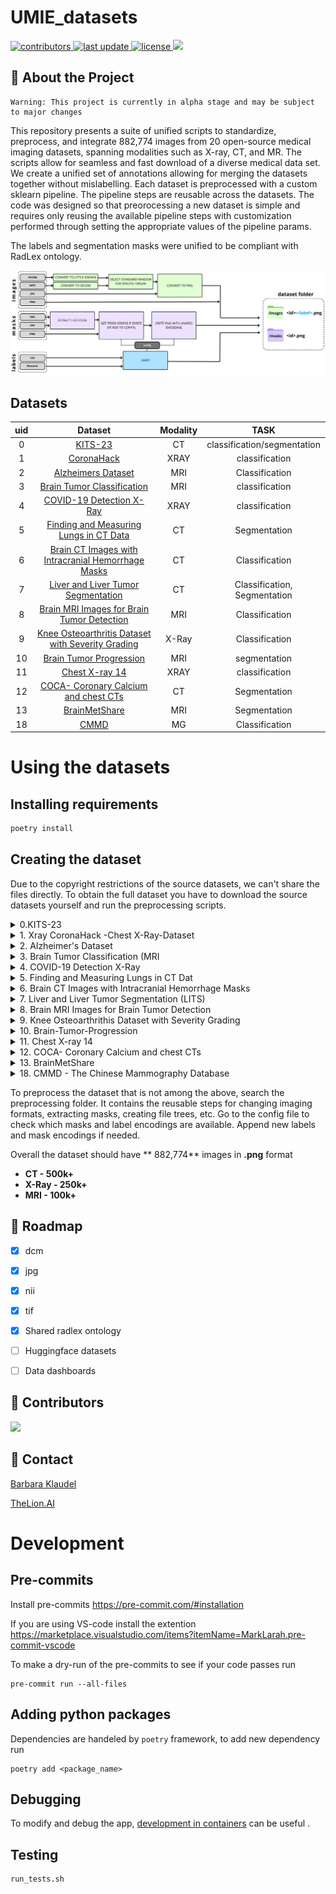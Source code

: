 # UMIE_datasets

<!-- Badges -->
<p>
  <a href="https://github.com/TheLion-ai/UMIE_datasets/graphs/contributors">
    <img src="https://img.shields.io/github/contributors/TheLion-ai/UMIE_datasets" alt="contributors" />
  </a>
  <a href="">
    <img src="https://img.shields.io/github/last-commit/TheLion-ai/UMIE_datasets" alt="last update" />
  </a>
  <a href="https://creativecommons.org/licenses/by-nc-sa/4.0/">
    <img src="https://img.shields.io/badge/License-CC%20BY--NC--SA%204.0-lightgrey.svg" alt="license" />
  </a>
  <a hread="https://github.com/TheLion-ai/UMIE_datasets/actions/workflows/python-app.yml">
  <img src="https://github.com/TheLion-ai/UMIE_datasets/actions/workflows/python-app.yml/badge.svg?branch=main" />
  </a>

</p>


<!-- Table of Contents -->


<!-- About the Project -->
## 🤩 About the Project
```
Warning: This project is currently in alpha stage and may be subject to major changes
```

This repository presents a suite of unified scripts to standardize, preprocess, and integrate 882,774 images from 20 open-source medical imaging datasets, spanning modalities such as X-ray, CT, and MR. The scripts allow for seamless and fast download of a diverse medical data set. We create a unified set of annotations allowing for merging the datasets together without mislabelling. Each dataset is preprocessed with a custom sklearn pipeline. The pipeline steps are reusable across the datasets. The code was designed so that preorocessing a new dataset is simple and requires only reusing the available pipeline steps with customization performed through setting the appropriate values of the pipeline params.

The labels and segmentation masks were unified to be compliant with RadLex ontology.


![Preprocessing_modules](dataset_modules.png)



## Datasets
| uid | Dataset | Modality | TASK |
| :------:| :------:| :--------:|:-------:|
| 0 | [KITS-23](https://kits-challenge.org/kits23/)   | CT | classification/segmentation|
| 1 | [CoronaHack](https://www.kaggle.com/datasets/praveengovi/coronahack-chest-xraydataset) | XRAY | classification|
| 2 | [Alzheimers Dataset](https://www.kaggle.com/datasets/tourist55/alzheimers-dataset-4-class-of-images)	| MRI | Classification |
| 3 | [Brain Tumor Classification](https://www.kaggle.com/datasets/sartajbhuvaji/brain-tumor-classification-mri) | MRI | classification|
| 4 | [COVID-19 Detection X-Ray](https://www.kaggle.com/datasets/darshan1504/covid19-detection-xray-dataset) | XRAY | classification |
| 5 | [Finding and Measuring Lungs in CT Data](https://www.kaggle.com/datasets/kmader/finding-lungs-in-ct-data)	| CT | Segmentation |
| 6 | [Brain CT Images with Intracranial Hemorrhage Masks](https://www.kaggle.com/datasets/vbookshelf/computed-tomography-ct-images)	| CT | Classification |
| 7 | [Liver and Liver Tumor Segmentation](https://www.kaggle.com/datasets/andrewmvd/lits-png)| CT | Classification, Segmentation |
| 8 | [Brain MRI Images for Brain Tumor Detection](https://www.kaggle.com/datasets/jjprotube/brain-mri-images-for-brain-tumor-detection) | MRI | Classification |
| 9 | [Knee Osteoarthritis Dataset with Severity Grading](https://www.kaggle.com/datasets/shashwatwork/knee-osteoarthritis-dataset-with-severity)	|	X-Ray | Classification |
| 10 | [Brain Tumor Progression](https://www.cancerimagingarchive.net/collection/brain-tumor-progression/) | MRI | segmentation|
| 11 | [Chest X-ray 14](https://nihcc.app.box.com/v/ChestXray-NIHCC/folder/36938765345) | XRAY | classification|
| 12 | [COCA- Coronary Calcium and chest CTs](https://stanfordaimi.azurewebsites.net/datasets/e8ca74dc-8dd4-4340-815a-60b41f6cb2aa) | CT | Segmentation |
| 13 | [BrainMetShare](https://aimi.stanford.edu/brainmetshare) | MRI | Segmentation |
| 18 | [CMMD](https://www.cancerimagingarchive.net/collection/cmmd/) | MG | Classification |


# **Using the datasets**
## Installing requirements
```bash
poetry install
```
## Creating the dataset
Due to the copyright restrictions of the source datasets, we can't share the files directly. To obtain the full dataset you have to download the source datasets yourself and run the preprocessing scripts.
<details>
  <summary>0.KITS-23</summary>

  ### KITS-23

  1. Clone the [KITS-23 repository](https://github.com/neheller/kits23).
  2. Enter the KITS-23 directory and install the packages with pip.
        ```bash
        cd kits23
        pip3 install -e .
        ```
  3. Run the following command to download the data to the `dataset/` folder.
        ```
        kits23_download_data
        ```
  4. Fill in the `source_path` and `target_path` `KITS-23Pipeline()` in `config/runner_config.py`.
        e.g.
        ```python
         KITS23Pipeline(
              path_args={
                  "source_path": "kits23/dataset",  # Path to the dataset directory in KITS23 repo
                  "target_path": TARGET_PATH,
                  "labels_path": "kits23/dataset/kits23.json",  # Path to kits23.json
              },
              dataset_args=dataset_config.KITS23
          ),
        ```

</details>
<details>
  <summary>1. Xray CoronaHack -Chest X-Ray-Dataset</summary>

**1. Xray CoronaHack -Chest X-Ray-Dataset**
  1. Go to [CoronaHack](https://www.kaggle.com/datasets/praveengovi/coronahack-chest-xraydataset) page on Kaggle.
  2. Login to your Kaggle account.
  3. Download the data.
  4. Extract `archive.zip`.
  5. Fill in the `source_path` to the location of the `archive` folder in `CoronaHackPipeline()` in `config/runner_config.py`.

</details>
<details>
  <summary>2. Alzheimer's Dataset</summary>

**2. Alzheimer's Dataset ( 4 class of Images)**
1. Go to [Alzheimer's Dataset](https://www.kaggle.com/datasets/tourist55/alzheimers-dataset-4-class-of-images) page on Kaggle.
2. Login to your Kaggle account.
3. Download the data.
4. Extract `archive.zip`.
5. Fill in the `source_path` to the location of the `archive` folder in `AlzheimersPipeline()` in `config/runner_config.py`.

</details>


<details>
  <summary>3. Brain Tumor Classification (MRI</summary>

**3. Brain Tumor Classification (MRI)**
1. Go to [Brain Tumor Classification](https://www.kaggle.com/datasets/nikhilpandey360/chest-xray-masks-and-labels) page on Kaggle.
  2. Login to your Kaggle account.
  3. Download the data.
  4. Extract `archive.zip`.
  5. Fill in the `source_path` to the location of the `archive` folder in `BrainTumorClassificationPipeline()` in `config/runner_config.py`.

</details>

<details>
  <summary>4. COVID-19 Detection X-Ray</summary>

**4. COVID-19 Detection X-Ray**
  1. Go to [COVID-19 Detection X-Ray](https://www.kaggle.com/datasets/darshan1504/covid19-detection-xray-dataset) page on Kaggle.
  2. Login to your Kaggle account.
  3. Download the data.
  4. Extract `archive.zip`.
  5. REMOVE **TrainData** folder. We do not want augmented data at this stage.
  5. Fill in the `source_path` to the location of the `archive` folder in `COVID19DetectionPipeline()` in `config/runner_config.py`.

</details>

<details>
  <summary>5. Finding and Measuring Lungs in CT Dat</summary>

**5. Finding and Measuring Lungs in CT Data**
  1.  Go to [Finding and Measuring Lungs in CT Data](https://www.kaggle.com/datasets/kmader/finding-lungs-in-ct-data) page on Kaggle.
  2. Login to your Kaggle account.
  3. Download the data.
  4. Extract `archive.zip`.
  5. Fill in the `source_path` to the location of the `archive/2d_images` folder in `FindingAndMeasuringLungsPipeline()` in `config/runner_config.py`. Fill in `masks_path` with the location of the `archive/2d_masks` folder.

</details>

<details>
  <summary>6. Brain CT Images with Intracranial Hemorrhage Masks</summary>

**6. Brain CT Images with Intracranial Hemorrhage Masks**
  1. Go to [Brain With Intracranial Hemorrhage](https://www.kaggle.com/datasets/vbookshelf/computed-tomography-ct-images) page on Kaggle.
  2. Login to your Kaggle account.
  3. Download the data.
  4. Extract `archive.zip`.
  5. Fill in the `source_path` to the location of the `archive` folder in `BrainWithIntracranialHemorrhagePipeline()` in `config/runner_config.py`. Fill in `masks_path` with the same path as the `source_path`.

</details>

<details>
  <summary>7. Liver and Liver Tumor Segmentation (LITS)</summary>

**7. Liver and Liver Tumor Segmentation (LITS)**
  1. Go to   [Liver and Liver Tumor Segmentation](https://www.kaggle.com/datasets/andrewmvd/lits-png).
  2. Login to your Kaggle account.
  3. Download the data.
  4. Extract `archive.zip`.
  5. Fill in the `source_path` to the location of the `archive` folder in `COVID19DetectionPipeline()` in `config/runner_config.py`. Fill in `masks_path` too.

</details>

<details>
  <summary>8. Brain MRI Images for Brain Tumor Detection</summary>

**8. Brain MRI Images for Brain Tumor Detection**
  1. Go to [Brain MRI Images for Brain Tumor Detection](https://www.kaggle.com/datasets/jjprotube/brain-mri-images-for-brain-tumor-detection) page on Kaggle.
  2. Login to your Kaggle account.
  3. Download the data.
  4. Extract `archive.zip`.
  5. Fill in the `source_path` to the location of the `archive` folder in `BrainTumorDetectionPipeline()` in `config/runner_config.py`.

</details>

<details>
  <summary>9. Knee Osteoarthrithis Dataset with Severity Grading</summary>

**9. Knee Osteoarthrithis Dataset with Severity Grading**
    1. Go to [Knee Osteoarthritis Dataset with Severity Grading](https://www.kaggle.com/datasets/shashwatwork/knee-osteoarthritis-dataset-with-severity).
    2. Login to your Kaggle account.
    3. Download the data.
    4. Extract `archive.zip`.
    5. Fill in the `source_path` to the location of the `archive` folder in `COVID19DetectionPipeline()` in `config/runner_config.py`.

</details>


<details>
  <summary>10. Brain-Tumor-Progression</summary>

**10. Brain-Tumor-Progression**
  1. Go to [Brain Tumor Progression](https://wiki.cancerimagingarchive.net/display/Public/Brain-Tumor-Progression#339481190e2ccc0d07d7455ab87b3ebb625adf48) dataset from the cancer imaging archive.

</details>

<details>
  <summary>11. Chest X-ray 14</summary>

**11. Chest X-ray 14**
  1. Go to [Chest X-ray 14](https://nihcc.app.box.com/v/ChestXray-NIHCC/folder/36938765345).
  2. Create an account.
  3. Download the `images` folder and `DataEntry2017_v2020.csv`.

</details>


<details>
  <summary>12. COCA- Coronary Calcium and chest CTs</summary>

**12. COCA- Coronary Calcium and chest CTs**
  1. Go to [COCA- Coronary Calcium and chest CTs](https://stanfordaimi.azurewebsites.net/datasets/e8ca74dc-8dd4-4340-815a-60b41f6cb2aa).
  2. Log in or sign up for a Stanford AIMI account.
  3. Fill in your contact details.
  4. Download the data with [azcopy](https://learn.microsoft.com/en-us/azure/storage/common/storage-use-azcopy-v10).
  5. Fill in the `source_path` with the location of the `cocacoronarycalciumandchestcts-2/Gated_release_final/patient` folder. Fill in `masks_path` with `cocacoronarycalciumandchestcts-2/Gated_release_final/calcium_xml` xml file.
</details>


<details>
  <summary>13. BrainMetShare</summary>

**13. BrainMetShare**
  1. Go to [BrainMetShare](https://aimi.stanford.edu/brainmetshare).
  2. Log in or sign up for a Stanford AIMI account.
  3. Fill in your contact details.
  4. Download the data with [azcopy](https://learn.microsoft.com/en-us/azure/storage/common/storage-use-azcopy-v10).
</details>


<details>
  <summary>18. CMMD - The Chinese Mammography Database</summary>

**18. CMMD**
  1. Go to [CMMD](https://www.cancerimagingarchive.net/collection/cmmd/).
  2. Download .tcia file from Data Access table.
  3. Download [NBIA Data Retriver](https://wiki.cancerimagingarchive.net/display/NBIA/Downloading+TCIA+Images) to be able to download images.
  4. Download CMMD_clinicaldata_revision.xlsx from Data Access table for labels information.
  5. Fill in the `source_path` in `CmmdPipeline()` in `config/runner_config.py` with the location of the `manifest-1616439774456/CMMD` folder.
  6. Fill in the `labels_path` in `CmmdPipeline()` in `config/runner_config.py` with the location of the `CMMD_clinicaldata_revision.xlsx` file.
</details>


To preprocess the dataset that is not among the above, search the preprocessing folder. It contains the reusable steps for changing imaging formats, extracting masks, creating file trees, etc. Go to the config file to check which masks and label encodings are available. Append new labels and mask encodings if needed.

Overall the dataset should have ** 882,774** images in **.png** format
* **CT - 500k+**
* **X-Ray - 250k+**
* **MRI - 100k+**

## 🎯 Roadmap
- [X] dcm
- [x] jpg
- [x] nii
- [x] tif
- [x] Shared radlex ontology
- [ ] Huggingface datasets
- [ ] Data dashboards


<!-- Contributing -->
## :wave: Contributors

<a href="https://github.com/TheLion-ai/UMIE_datasets/graphs/contributors">
  <img src="https://contrib.rocks/image?repo=TheLion-ai/UMIE_datasets" />
</a>

<!-- Contact -->
## :handshake: Contact

[Barbara Klaudel](https://www.linkedin.com/in/barbara-klaudel/)

[TheLion.AI](https://www.linkedin.com/company/53394525/)


# Development
## Pre-commits
Install pre-commits
https://pre-commit.com/#installation

If you are using VS-code install the extention https://marketplace.visualstudio.com/items?itemName=MarkLarah.pre-commit-vscode

To make a dry-run of the pre-commits to see if your code passes run
```
pre-commit run --all-files
```


## Adding python packages
Dependencies are handeled by `poetry` framework, to add new dependency run
```
poetry add <package_name>
```

## Debugging

To modify and debug the app, [development in containers](https://davidefiocco.github.io/debugging-containers-with-vs-code) can be useful .

## Testing
```bash
run_tests.sh
```
